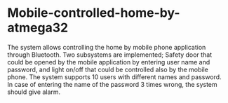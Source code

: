 # Mobile-controlled-home-by-atmega32
The system allows controlling the home by mobile phone application through Bluetooth. Two subsystems are implemented; Safety door that could be opened by the mobile application by entering user name and password, and light on/off that could be controlled also by the mobile phone. The system supports 10 users with different names and password. In case of entering the name of the password 3 times wrong, the system should give alarm.
